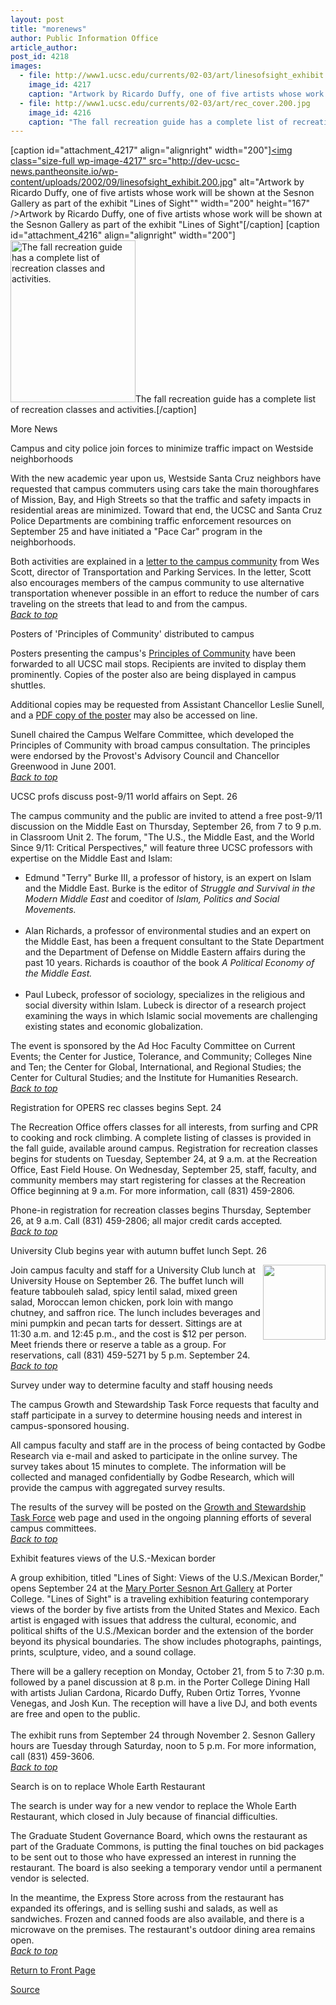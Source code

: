 ```yaml
---
layout: post
title: "morenews"
author: Public Information Office
article_author: 
post_id: 4218
images:
  - file: http://www1.ucsc.edu/currents/02-03/art/linesofsight_exhibit.200.jpg
    image_id: 4217
    caption: "Artwork by Ricardo Duffy, one of five artists whose work will be shown at the Sesnon Gallery as part of the exhibit 'Lines of Sight'"
  - file: http://www1.ucsc.edu/currents/02-03/art/rec_cover.200.jpg
    image_id: 4216
    caption: "The fall recreation guide has a complete list of recreation classes and activities."
---
```


[caption id="attachment_4217" align="alignright" width="200"]<a href="http://dev-ucsc-news.pantheonsite.io/wp-content/uploads/2002/09/linesofsight_exhibit.200.jpg"><img class="size-full wp-image-4217" src="http://dev-ucsc-news.pantheonsite.io/wp-content/uploads/2002/09/linesofsight_exhibit.200.jpg" alt="Artwork by Ricardo Duffy, one of five artists whose work will be shown at the Sesnon Gallery as part of the exhibit "Lines of Sight"" width="200" height="167" /></a>Artwork by Ricardo Duffy, one of five artists whose work will be shown at the Sesnon Gallery as part of the exhibit "Lines of Sight"[/caption]
[caption id="attachment_4216" align="alignright" width="200"]<a href="http://dev-ucsc-news.pantheonsite.io/wp-content/uploads/2002/09/rec_cover.200.jpg"><img class="size-full wp-image-4216" src="http://dev-ucsc-news.pantheonsite.io/wp-content/uploads/2002/09/rec_cover.200.jpg" alt="The fall recreation guide has a complete list of recreation classes and activities." width="200" height="259" /></a>The fall recreation guide has a complete list of recreation classes and activities.[/caption]
<p class="pagehead">
  More News
</p>
<p class="sectionhead">
  <a name="traffic" id="traffic"></a>Campus and city police join forces to minimize traffic impact on Westside neighborhoods
</p>
<p>
  With the new academic year upon us, Westside Santa Cruz neighbors have requested that campus commuters using cars take the main thoroughfares of Mission, Bay, and High Streets so that the traffic and safety impacts in residential areas are minimized. Toward that end, the UCSC and Santa Cruz Police Departments are combining traffic enforcement resources on September 25 and have initiated a "Pace Car" program in the neighborhoods.<br>
</p>
<p>
  Both activities are explained in a <a href="http://www.ucsc.edu/news_events/messages/02-03/09-20.traffic_safety.html">letter to the campus community</a> from Wes Scott, director of Transportation and Parking Services. In the letter, Scott also encourages members of the campus community to use alternative transportation whenever possible in an effort to reduce the number of cars traveling on the streets that lead to and from the campus.<br>
  <a href="#traffic"><i>Back to top</i></a><br>
</p>
<p class="sectionhead">
  <a name="principles" id="principles"></a>Posters of 'Principles of Community' distributed to campus
</p>
<p>
  Posters presenting the campus's <a href="http://www.ucsc.edu/administration/principles_community.html">Principles of Community</a> have been forwarded to all UCSC mail stops. Recipients are invited to display them prominently. Copies of the poster also are being displayed in campus shuttles.
</p>
<p>
  Additional copies may be requested from Assistant Chancellor Leslie Sunell, and a <a href="principles.pdf">PDF copy of the poster</a> may also be accessed on line.
</p>
<p>
  Sunell chaired the Campus Welfare Committee, which developed the Principles of Community with broad campus consultation. The principles were endorsed by the Provost's Advisory Council and Chancellor Greenwood in June 2001.<br>
  <a href="#traffic"><i>Back to top</i></a><br>
</p>
<p class="sectionhead">
  <a name="profs" id="profs"></a>UCSC profs discuss post-9/11 world affairs on Sept. 26
</p>
<p>
  The campus community and the public are invited to attend a free post-9/11 discussion on the Middle East on Thursday, September 26, from 7 to 9 p.m. in Classroom Unit 2. The forum, "The U.S., the Middle East, and the World Since 9/11: Critical Perspectives," will feature three UCSC professors with expertise on the Middle East and Islam:<br>
</p>
<ul>
  <li>Edmund "Terry" Burke III, a professor of history, is an expert on Islam and the Middle East. Burke is the editor of <i>Struggle and Survival in the Modern Middle East</i> and coeditor of <i>Islam, Politics and Social Movements.</i><br>
    <br>
  </li>
  <li>Alan Richards, a professor of environmental studies and an expert on the Middle East, has been a frequent consultant to the State Department and the Department of Defense on Middle Eastern affairs during the past 10 years. Richards is coauthor of the book <i>A Political Economy of the Middle East.</i><br>
    <br>
  </li>
  <li>Paul Lubeck, professor of sociology, specializes in the religious and social diversity within Islam. Lubeck is director of a research project examining the ways in which Islamic social movements are challenging existing states and economic globalization.
  </li>
</ul>
<p>
  The event is sponsored by the Ad Hoc Faculty Committee on Current Events; the Center for Justice, Tolerance, and Community; Colleges Nine and Ten; the Center for Global, International, and Regional Studies; the Center for Cultural Studies; and the Institute for Humanities Research.<br>
  <a href="#traffic"><i>Back to top</i></a><br>
</p>
<p class="sectionhead">
  <a name="OPERS" id="OPERS"></a>Registration for OPERS rec classes begins Sept. 24<br>
</p>
<p>
  The Recreation Office offers classes for all interests, from surfing and CPR to cooking and rock climbing. A complete listing of classes is provided in the fall guide, available around campus. Registration for recreation classes begins for students on Tuesday, September 24, at 9 a.m. at the Recreation Office, East Field House. On Wednesday, September 25, staff, faculty, and community members may start registering for classes at the Recreation Office beginning at 9 a.m. For more information, call (831) 459-2806.
</p>
<p>
  Phone-in registration for recreation classes begins Thursday, September 26, at 9 a.m. Call (831) 459-2806; all major credit cards accepted<i>.</i><i><br></i><a href="#traffic"><i>Back to top</i></a><br>
</p>
<p class="sectionhead">
  <a name="Faculty" id="Faculty"></a>University Club begins year with autumn buffet lunch Sept. 26
</p>
<p>
  <img align="right" height="120" src="../art/tomatoes.100.jpg" width="100" alt="">Join campus faculty and staff for a University Club lunch at University House on September 26. The buffet lunch will feature tabbouleh salad, spicy lentil salad, mixed green salad, Moroccan lemon chicken, pork loin with mango chutney, and saffron rice. The lunch includes beverages and mini pumpkin and pecan tarts for dessert. Sittings are at 11:30 a.m. and 12:45 p.m., and the cost is $12 per person. Meet friends there or reserve a table as a group. For reservations, call (831) 459-5271 by 5 p.m. September 24.<br>
  <a href="#traffic"><i>Back to top</i></a>
</p>
<p class="sectionhead">
  <a name="survey" id="survey"></a>Survey under way to determine faculty and staff housing needs
</p>
<p>
  The campus Growth and Stewardship Task Force requests that faculty and staff participate in a survey to determine housing needs and interest in campus-sponsored housing.
</p>
<p>
  All campus faculty and staff are in the process of being contacted by Godbe Research via e-mail and asked to participate in the online survey. The survey takes about 15 minutes to complete. The information will be collected and managed confidentially by Godbe Research, which will provide the campus with aggregated survey results.
</p>
<p>
  The results of the survey will be posted on the <a href="http://planning.ucsc.edu/pac/gstf.htm">Growth and Stewardship Task Force</a> web page and used in the ongoing planning efforts of several campus committees.<br>
  <a href="#traffic"><i>Back to top</i></a>
</p>
<p class="sectionhead">
  <a name="exhibit" id="exhibit"></a>Exhibit features views of the U.S.-Mexican border
</p>
<p>
  A group exhibition, titled "Lines of Sight: Views of the U.S./Mexican Border," opens September 24 at the <a href="http://arts.ucsc.edu/sesnon">Mary Porter Sesnon Art Gallery</a> at Porter College. "Lines of Sight" is a traveling exhibition featuring contemporary views of the border by five artists from the United States and Mexico. Each artist is engaged with issues that address the cultural, economic, and political shifts of the U.S./Mexican border and the extension of the border beyond its physical boundaries. The show includes photographs, paintings, prints, sculpture, video, and a sound collage.
</p>
<p>
  There will be a gallery reception on Monday, October 21, from 5 to 7:30 p.m. followed by a panel discussion at 8 p.m. in the Porter College Dining Hall with artists Julian Cardona, Ricardo Duffy, Ruben Ortiz Torres, Yvonne Venegas, and Josh Kun. The reception will have a live DJ, and both events are free and open to the public.<br>
  <br>
  The exhibit runs from September 24 through November 2. Sesnon Gallery hours are Tuesday through Saturday, noon to 5 p.m. For more information, call (831) 459-3606. <a href="http://www.ucop.edu/news/archives/2002/aug27art1.htm"><i><br></i></a><a href="#traffic"><i>Back to top</i></a><a href="#OPERS"></a>
</p>
<p class="sectionhead">
  <a name="search" id="search"></a>Search is on to replace Whole Earth Restaurant
</p>
<p>
  The search is under way for a new vendor to replace the Whole Earth Restaurant, which closed in July because of financial difficulties.
</p>
<p>
  The Graduate Student Governance Board, which owns the restaurant as part of the Graduate Commons, is putting the final touches on bid packages to be sent out to those who have expressed an interest in running the restaurant. The board is also seeking a temporary vendor until a permanent vendor is selected.<br>
</p>
<p>
  In the meantime, the Express Store across from the restaurant has expanded its offerings, and is selling sushi and salads, as well as sandwiches. Frozen and canned foods are also available, and there is a microwave on the premises. The restaurant's outdoor dining area remains open.<br>
  <a href="#traffic"><i>Back to top</i></a>
</p>
<p>
  <a href="http://currents.ucsc.edu/">Return to Front Page</a>
</p>
<p><a href="http://www1.ucsc.edu/currents/02-03/09-23/morenews.html" title="Permalink to morenews">Source</a></p>
